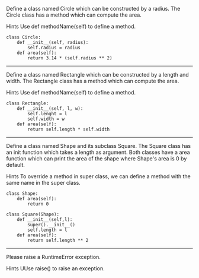 Define a class named Circle which can be constructed by a radius. The Circle class has a method which can compute the area.

Hints
Use def methodName(self) to define a method.

```
class Circle:
    def __init__(self, radius):
        self.radius = radius
    def area(self):
        return 3.14 * (self.radius ** 2)
```
---

Define a class named Rectangle which can be constructed by a length and width. The Rectangle class has a method which can compute the area.

Hints
Use def methodName(self) to define a method.

```
class Rectangle:
    def __init__(self, l, w):
        self.lenght = l
        self.width = w
    def area(self):
        return self.length * self.width
```
---

Define a class named Shape and its subclass Square. The Square class has an init function which takes a length as argument. Both classes have a area function which can print the area of the shape where Shape's area is 0 by default.

Hints
To override a method in super class, we can define a method with the same name in the super class.

```
class Shape:
    def area(self):
        return 0

class Square(Shape):
    def __init__(self,l):
        super().__init__()
        self.length = l
    def area(self):
        return self.length ** 2

```
---

Please raise a RuntimeError exception.

Hints
UUse raise() to raise an exception.


